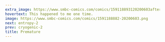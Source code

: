 ```yaml
---
extra_image: https://www.smbc-comics.com/comics/159118893120200603after.png
hovertext: This happened to me one time.
image: https://www.smbc-comics.com/comics/1591188882-20200603.png
next: entropy-2
prev: cryogenic-2
title: Premature
---
```


